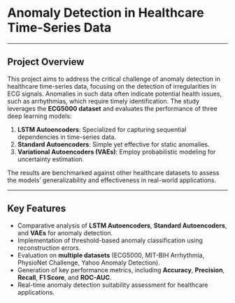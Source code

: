 # **Anomaly Detection in Healthcare Time-Series Data**

---

## **Project Overview**
This project aims to address the critical challenge of anomaly detection in healthcare time-series data, focusing on the detection of irregularities in ECG signals. Anomalies in such data often indicate potential health issues, such as arrhythmias, which require timely identification. The study leverages the **ECG5000 dataset** and evaluates the performance of three deep learning models:

1. **LSTM Autoencoders**: Specialized for capturing sequential dependencies in time-series data.
2. **Standard Autoencoders**: Simple yet effective for static anomalies.
3. **Variational Autoencoders (VAEs)**: Employ probabilistic modeling for uncertainty estimation.

The results are benchmarked against other healthcare datasets to assess the models’ generalizability and effectiveness in real-world applications.

---

## **Key Features**
- Comparative analysis of **LSTM Autoencoders**, **Standard Autoencoders**, and **VAEs** for anomaly detection.
- Implementation of threshold-based anomaly classification using reconstruction errors.
- Evaluation on **multiple datasets** (ECG5000, MIT-BIH Arrhythmia, PhysioNet Challenge, Yahoo Anomaly Detection).
- Generation of key performance metrics, including **Accuracy**, **Precision**, **Recall**, **F1 Score**, and **ROC-AUC**.
- Real-time anomaly detection suitability assessment for healthcare applications.

